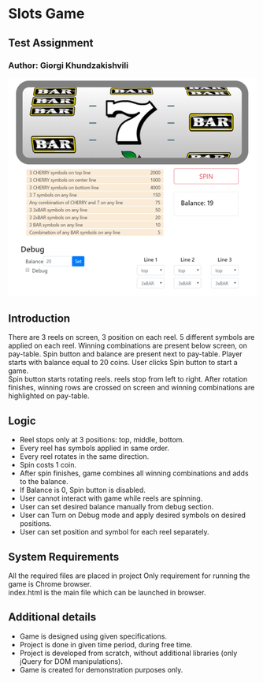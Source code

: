 # Slots Game
## Test Assignment
### Author: Giorgi Khundzakishvili

![Screenshot](img/screenshot.png)

## Introduction

There are 3 reels on screen, 3 position on each reel.
5 different symbols are applied on each reel. 
Winning combinations are present below screen, on pay-table.
Spin button and balance are present next to pay-table. 
Player starts with balance equal to 20 coins.
User clicks Spin button to start a game.  
Spin button starts rotating reels.
reels stop from left to right.
After rotation finishes, winning rows are crossed on screen and winning combinations are highlighted on pay-table.

## Logic
- Reel stops only at 3 positions: top, middle, bottom.
- Every reel has symbols applied in same order.
- Every reel rotates in the same direction.
- Spin costs 1 coin.
- After spin finishes, game combines all winning combinations and adds to the balance.
- If Balance is 0, Spin button is disabled.
- User cannot interact with game while reels are spinning.
- User can set desired balance manually from debug section.
- User can Turn on Debug mode and apply desired symbols on desired positions.
- User can set position and symbol for each reel separately.

## System Requirements

All the required files are placed in project
Only requirement for running the game is Chrome browser.  
index.html is the main file which can be launched in browser.

## Additional details

- Game is designed using given specifications.
- Project is done in given time period, during free time.
- Project is developed from scratch, without additional libraries (only jQuery for DOM manipulations).
- Game is created for demonstration purposes only.
